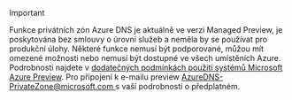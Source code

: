 > [!IMPORTANT]
> Funkce privátních zón Azure DNS je aktuálně ve verzi Managed Preview, je poskytována bez smlouvy o úrovni služeb a neměla by se používat pro produkční úlohy. Některé funkce nemusí být podporované, můžou mít omezené možnosti nebo nemusí být dostupné ve všech umístěních Azure.  Podrobnosti najdete v [dodatečných podmínkách použití systémů Microsoft Azure Preview](https://azure.microsoft.com/support/legal/preview-supplemental-terms/).  Pro připojení k e-mailu preview [ AzureDNS-PrivateZone@microsoft.com ](mailto:AzureDNS-PrivateZone@microsoft.com) s vaší podrobnosti o předplatném.
